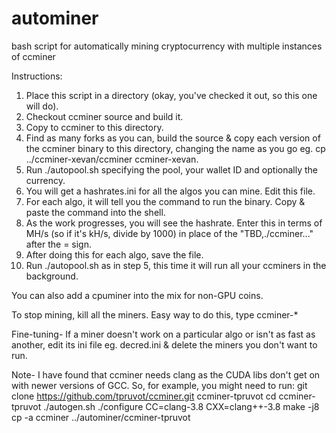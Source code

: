 # autominer
bash script for automatically mining cryptocurrency with multiple instances of ccminer

Instructions:

1. Place this script in a directory (okay, you've checked it out, so this one will do).
2. Checkout ccminer source and build it.
3. Copy to ccminer to this directory.
4. Find as many forks as you can, build the source & copy each version of the ccminer binary to this directory, changing the name as you go eg. cp ../ccminer-xevan/ccminer ccminer-xevan.
5. Run ./autopool.sh specifying the pool, your wallet ID and optionally the currency.
6. You will get a hashrates.ini for all the algos you can mine. Edit this file.
7. For each algo, it will tell you the command to run the binary.  Copy & paste the command into the shell.
8. As the work progresses, you will see the hashrate.  Enter this in terms of MH/s (so if it's kH/s, divide by 1000) in place of the "TBD,./ccminer..." after the = sign.
9. After doing this for each algo, save the file.
10. Run ./autopool.sh as in step 5, this time it will run all your ccminers in the background.

You can also add a cpuminer into the mix for non-GPU coins.

To stop mining, kill all the miners.  Easy way to do this, type ccminer-*

Fine-tuning- If a miner doesn't work on a particular algo or isn't as fast as another, edit its ini file eg. decred.ini & delete the miners you don't want to run.

Note- I have found that ccminer needs clang as the CUDA libs don't get on with newer versions of GCC. So, for example, you might need to run:
git clone https://github.com/tpruvot/ccminer.git ccminer-tpruvot
cd ccminer-tpruvot
./autogen.sh
./configure CC=clang-3.8 CXX=clang++-3.8
make -j8
cp -a ccminer ../autominer/ccminer-tpruvot


